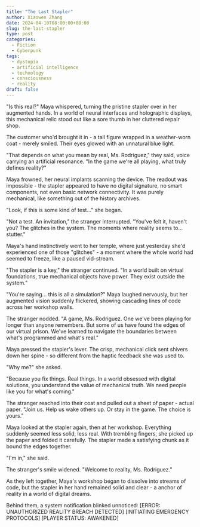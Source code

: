 ```yaml
---
title: "The Last Stapler"
author: Xiaowen Zhang
date: 2024-04-10T08:00:00+08:00
slug: the-last-stapler
type: post
categories:
  - Fiction
  - Cyberpunk
tags:
  - dystopia
  - artificial intelligence
  - technology
  - consciousness
  - reality
draft: false
---
```


"Is this real?" Maya whispered, turning the pristine stapler over in her augmented hands. In a world of neural interfaces and holographic displays, this mechanical relic stood out like a sore thumb in her cluttered repair shop.

The customer who'd brought it in - a tall figure wrapped in a weather-worn coat - merely smiled. Their eyes glowed with an unnatural blue light.

"That depends on what you mean by real, Ms. Rodriguez," they said, voice carrying an artificial resonance. "In the game we're all playing, what truly defines reality?"

Maya frowned, her neural implants scanning the device. The readout was impossible - the stapler appeared to have no digital signature, no smart components, not even basic network connectivity. It was purely mechanical, like something out of the history archives.

"Look, if this is some kind of test..." she began.

"Not a test. An invitation," the stranger interrupted. "You've felt it, haven't you? The glitches in the system. The moments where reality seems to... stutter."

Maya's hand instinctively went to her temple, where just yesterday she'd experienced one of those "glitches" - a moment where the whole world had seemed to freeze, like a paused vid-stream.

"The stapler is a key," the stranger continued. "In a world built on virtual foundations, true mechanical objects have power. They exist outside the system."

"You're saying... this is all a simulation?" Maya laughed nervously, but her augmented vision suddenly flickered, showing cascading lines of code across her workshop walls.

The stranger nodded. "A game, Ms. Rodriguez. One we've been playing for longer than anyone remembers. But some of us have found the edges of our virtual prison. We've learned to navigate the boundaries between what's programmed and what's real."

Maya pressed the stapler's lever. The crisp, mechanical click sent shivers down her spine - so different from the haptic feedback she was used to.

"Why me?" she asked.

"Because you fix things. Real things. In a world obsessed with digital solutions, you understand the value of mechanical truth. We need people like you for what's coming."

The stranger reached into their coat and pulled out a sheet of paper - actual paper. "Join us. Help us wake others up. Or stay in the game. The choice is yours."

Maya looked at the stapler again, then at her workshop. Everything suddenly seemed less solid, less real. With trembling fingers, she picked up the paper and folded it carefully. The stapler made a satisfying chunk as it bound the edges together.

"I'm in," she said.

The stranger's smile widened. "Welcome to reality, Ms. Rodriguez."

As they left together, Maya's workshop began to dissolve into streams of code, but the stapler in her hand remained solid and clear - a anchor of reality in a world of digital dreams.

Behind them, a system notification blinked unnoticed:
[ERROR: UNAUTHORIZED REALITY BREACH DETECTED]
[INITIATING EMERGENCY PROTOCOLS]
[PLAYER STATUS: AWAKENED]